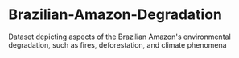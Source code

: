 # Brazilian-Amazon-Degradation
Dataset depicting aspects of the Brazilian Amazon's environmental degradation, such as fires, deforestation, and climate phenomena
